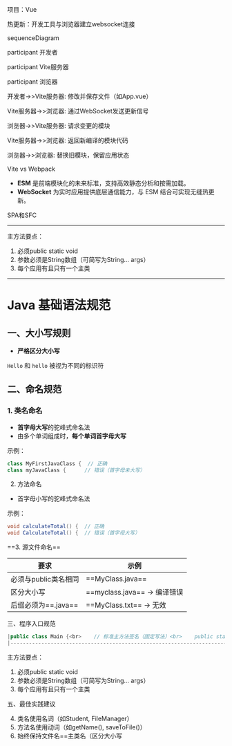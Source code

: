 项目：Vue







热更新：开发工具与浏览器建立websocket连接

sequenceDiagram

participant 开发者

participant Vite服务器

participant 浏览器



开发者\->>Vite服务器: 修改并保存文件（如App.vue）

Vite服务器\->>浏览器: 通过WebSocket发送更新信号

浏览器\->>Vite服务器: 请求变更的模块

Vite服务器\->>浏览器: 返回新编译的模块代码

浏览器\->>浏览器: 替换旧模块，保留应用状态



Vite vs Webpack



- **ESM** 是前端模块化的未来标准，支持高效静态分析和按需加载。
- **WebSocket** 为实时应用提供底层通信能力，与 ESM 结合可实现无缝热更新。





SPA和SFC


-----
主方法要点：

1. 必须public static void
2. 参数必须是String数组（可简写为String... args）
3. 每个应用有且只有一个主类


-----
# Java 基础语法规范

## 一、大小写规则

- **严格区分大小写**

`Hello` 和 `hello` 被视为不同的标识符


## 二、命名规范

### 1. 类名命名

- **首字母大写**的驼峰式命名法
- 由多个单词组成时，**每个单词首字母大写**

示例：

```java
class MyFirstJavaClass {  // 正确
class myJavaClass {      // 错误（首字母未大写）
```

2. 方法命名
- 首字母小写的驼峰式命名法

示例：

```java
void calculateTotal() {  // 正确
void CalculateTotal() {  // 错误（首字母大写）
```

==3. 源文件命名==

|要求|示例|
|--|--|
|必须与public类名相同|==MyClass.java==|
|区分大小写|==myclass.java== → 编译错误|
|后缀必须为==.java==|==MyClass.txt== → 无效|


三、程序入口规范

```java
|public class Main {<br>    // 标准主方法签名（固定写法）<br>    public static void main(String[] args) {<br>        System.out.println("程序从这里开始执行"); <br>    }<br>}||
|------------------------------------------------------------------------------------------------------------------------------------------------------|-|
```

主方法要点：

1. 必须public static void
2. 参数必须是String数组（可简写为String... args）
3. 每个应用有且只有一个主类

五、最佳实践建议

4. 类名使用名词（如Student, FileManager）
5. 方法名使用动词（如getName(), saveToFile()）
6. 始终保持文件名==主类名（区分大小写

